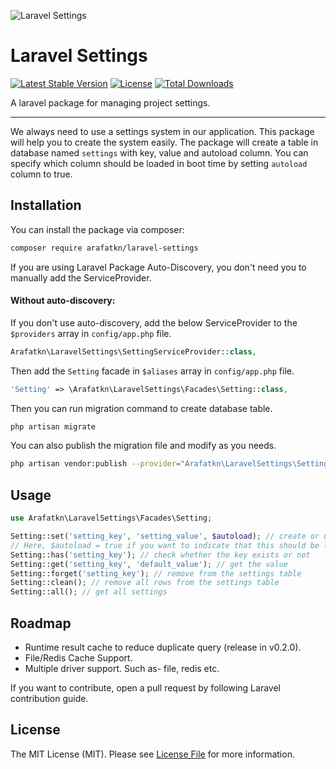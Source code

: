 ![Laravel Settings](https://banners.beyondco.de/Laravel%20Settings.png?theme=light&packageManager=composer+require&packageName=arafatkn%2Flaravel-settings&pattern=architect&style=style_1&description=A+laravel+package+for+managing+project+settings.&md=1&showWatermark=0&fontSize=100px&images=adjustments)

# Laravel Settings

[![Latest Stable Version](https://poser.pugx.org/arafatkn/laravel-settings/v)](//packagist.org/packages/arafatkn/laravel-settings)
[![License](https://poser.pugx.org/arafatkn/laravel-settings/license)](//packagist.org/packages/arafatkn/laravel-settings)
[![Total Downloads](https://poser.pugx.org/arafatkn/laravel-settings/downloads)](//packagist.org/packages/arafatkn/laravel-settings)

A laravel package for managing project settings.

---
We always need to use a settings system in our application. This package will help you to create the system easily.
The package will create a table in database named `settings` with key, value and autoload column. You can specify which column should be loaded in boot time by setting `autoload` column to true.

## Installation

You can install the package via composer:

```bash
composer require arafatkn/laravel-settings
```

If you are using Laravel Package Auto-Discovery, you don't need you to manually add the ServiceProvider.

#### Without auto-discovery:

If you don't use auto-discovery, add the below ServiceProvider to the `$providers` array in `config/app.php` file.

```php
Arafatkn\LaravelSettings\SettingServiceProvider::class,
```

Then add the `Setting` facade in `$aliases` array in `config/app.php` file.

```php
'Setting' => \Arafatkn\LaravelSettings\Facades\Setting::class,
```

Then you can run migration command to create database table.

```bash
php artisan migrate
```

You can also publish the migration file and modify as you needs.

```bash
php artisan vendor:publish --provider="Arafatkn\LaravelSettings\SettingServiceProvider"
```

## Usage

```php
use Arafatkn\LaravelSettings\Facades\Setting;

Setting::set('setting_key', 'setting_value', $autoload); // create or update
// Here, $autoload = true if you want to indicate that this should be loaded by default.
Setting::has('setting_key'); // check whether the key exists or not
Setting::get('setting_key', 'default_value'); // get the value
Setting::forget('setting_key'); // remove from the settings table
Setting::clean(); // remove all rows from the settings table
Setting::all(); // get all settings
```

## Roadmap

- Runtime result cache to reduce duplicate query (release in v0.2.0).
- File/Redis Cache Support.
- Multiple driver support. Such as- file, redis etc.

If you want to contribute, open a pull request by following Laravel contribution guide.

## License

The MIT License (MIT). Please see [License File](LICENSE) for more information.
